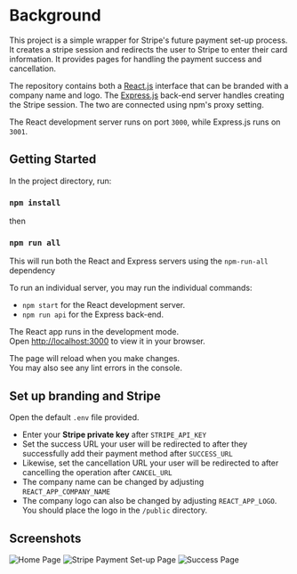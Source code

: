 # Background

This project is a simple wrapper for Stripe's future payment set-up process. It creates a stripe session and redirects the user to Stripe to enter their card information. It provides pages for handling the payment success and cancellation.

The repository contains both a [React.js](https://reactjs.org) interface that can be branded with a company name and logo. The [Express.js](https://expressjs.com) back-end server handles creating the Stripe session. The two are connected using npm's proxy setting.

The React development server runs on port `3000`, while Express.js runs on `3001`.

## Getting Started

In the project directory, run:

### `npm install`

then

### `npm run all`

This will run both the React and Express servers using the `npm-run-all` dependency

To run an individual server, you may run the individual commands:

- `npm start` for the React development server.
- `npm run api` for the Express back-end.

The React app runs in the development mode.\
Open [http://localhost:3000](http://localhost:3000) to view it in your browser.

The page will reload when you make changes.\
You may also see any lint errors in the console.

## Set up branding and Stripe

Open the default `.env` file provided.

- Enter your **Stripe private key** after `STRIPE_API_KEY`
- Set the success URL your user will be redirected to after they successfully add their payment method after `SUCCESS_URL`
- Likewise, set the cancellation URL your user will be redirected to after cancelling the operation after `CANCEL_URL`
- The company name can be changed by adjusting `REACT_APP_COMPANY_NAME`
- The company logo can also be changed by adjusting `REACT_APP_LOGO`. You should place the logo in the `/public` directory.

## Screenshots

![Home Page](https://user-images.githubusercontent.com/6297989/146352809-67dff5cc-ca22-4fd9-a48f-4e8dabd8fd85.png)
![Stripe Payment Set-up Page](https://user-images.githubusercontent.com/6297989/146352892-480208d2-39c9-40d0-bb22-ea00a9ae621f.png)
![Success Page](https://user-images.githubusercontent.com/6297989/146352910-188e799c-e6c2-4402-b143-86d698ae473e.png)

